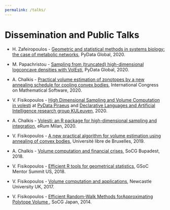 ```yaml
---
permalink: /talks/
---
```


# Dissemination and Public Talks

- H. Zafeiropoulos - <A href="https://global.pydata.org/talks/166">Geometric and statistical methods
in systems biology: the case of metabolic networks</A>, PyData Global, 2020.


- M. Papachristou - <A href="https://global.pydata.org/talks/144">Sampling from (truncated)
high-dimensional logconcave densities with VolEsti</A>, PyData Global, 2020.


- A. Chalkis - <A href="https://">Practical volume estimation of zonotopes by a new annealing
schedule for cooling convex bodies</A>, International Congress on Mathematical
Software, 2020.


- V. Fisikopoulos - <A href="https://www.slideshare.net/VissarionFisikopoulo/highdimensional-sampling-and-volume-computation"> High Dimensional Sampling and Volume Computation in volesti</A> at <A href="https://www.meetup.com/PyData-Piraeus/events/268082162/">PyData Piraeus</A> and <A href="https://dtai.cs.kuleuven.be/seminars/high-dimensional-sampling-and-volume-computation-vissarion-fisikopoulos-uoa">Declarative Languages and Artificial Intelligence research group KULeuven</A>, 2020.


- A. Chalkis - <A href="https://milano-r.github.io/erum2020program/regular-talks.html#high-dimensional-sampling-and-volume-computation">Volesti: an R package for high-dimensional sampling and integration</A>, eRum  Milan, 2020.


- V. Fisikopoulos - <A href="https://www.slideshare.net/VissarionFisikopoulo/a-new-practical-algorithm-for-volume-estimation-using-annealing-of-convex-bodies">A new practical algorithm for volume estimation using annealing of convex bodies</A>, Université libre de Bruxelles, 2019.


- A. Chalkis - <A href="https://www.slideshare.net/ApostolosChalkis/presentation-socg">Volume computation and financial crises</A>, SoCG Bupadest, 2018.


- V. Fisikopoulos - <A href="https://www.slideshare.net/VissarionFisikopoulo/efficient-r-tools-for-geometrical-statistics">Efficient R tools for geometrical statistics</A>, GSoC Mentor Summit US, 2018.


- V. Fisikopoulos - <A href="https://www.slideshare.net/VissarionFisikopoulo/volume-computation-and-applications">Volume computation and applications</A>, Newcastle University UK, 2017.


- V. Fisikopoulos - <A href="https://www.slideshare.net/VissarionFisikopoulo/efficient-randomwalk-methods-forapproximating-polytope-volume">Efficient Random-Walk Methods forApproximating Polytope Volume </A>, SoCG Japan, 2014.
